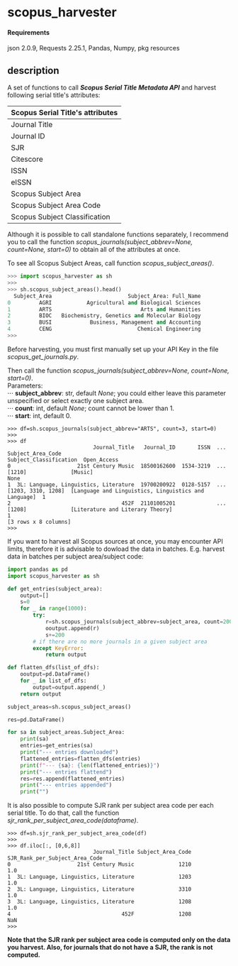 # scopus_harvester

#### Requirements
json 2.0.9, Requests 2.25.1, Pandas, Numpy, pkg resources

## description

A set of functions to call **_Scopus Serial Title Metadata API_** and harvest following serial title's attributes:

| Scopus Serial Title's attributes |
| -------------------------------- |
| Journal Title                    |
| Journal ID                       |
| SJR                              |
| Citescore                        |
| ISSN                             |
| eISSN                            |
| Scopus Subject Area              |
| Scopus Subject Area Code         |
| Scopus Subject Classification    |


Although it is possible to call standalone functions separately, I recommend you to call the function _scopus_journals(subject_abbrev=None, count=None, start=0)_ to obtain all of the attributes at once.

To see all Scopus Subject Areas, call function _scopus_subject_areas()_.


```python
>>> import scopus_harvester as sh
>>> 
>>> sh.scopus_subject_areas().head()
  Subject_Area                        Subject_Area: Full_Name
0         AGRI           Agricultural and Biological Sciences
1         ARTS                            Arts and Humanities
2         BIOC   Biochemistry, Genetics and Molecular Biology
3         BUSI            Business, Management and Accounting
4         CENG                           Chemical Engineering
>>>
```


Before harvesting, you must first manually set up your API Key in the file _scopus_get_journals.py_.

Then call the function _scopus_journals(subject_abbrev=None, count=None, start=0)_.<br/>
Parameters:<br/>
    ⋅⋅⋅ **subject_abbrev**: str, default _None_; you could either leave this parameter unspecified or select exactly one subject area.<br/>
    ⋅⋅⋅ **count**: int, default _None_; count cannot be lower than 1.<br/>
    ⋅⋅⋅ **start**: int, default 0.


```
>>> df=sh.scopus_journals(subject_abbrev="ARTS", count=3, start=0)
>>>
>>> df
                           Journal_Title   Journal_ID       ISSN  ...  Subject_Area_Code                                 Subject_Classification  Open_Access
0                     21st Century Music  18500162600  1534-3219  ...  [1210]              [Music]                                               None
1  3L: Language, Linguistics, Literature  19700200922  0128-5157  ...  [1203, 3310, 1208]  [Language and Linguistics, Linguistics and Language]  1
2                                   452F  21101005201             ...  [1208]              [Literature and Literary Theory]                      1
[3 rows x 8 columns]
>>>
```


If you want to harvest all Scopus sources at once, you may encounter API limits, therefore it is advisable to dowload the data in batches. E.g. harvest data in batches per subject area/subject code:

```python
import pandas as pd
import scopus_harvester as sh

def get_entries(subject_area):
    output=[]
    s=0
    for _ in range(1000):
        try:
            r=sh.scopus_journals(subject_abbrev=subject_area, count=200, start=s)
            ooutput.append(r)
            s+=200
        # if there are no more journals in a given subject area
        except KeyError: 
            return output

def flatten_dfs(list_of_dfs):
    ooutput=pd.DataFrame()
    for _ in list_of_dfs:
        output=output.append(_)
    return output

subject_areas=sh.scopus_subject_areas()

res=pd.DataFrame()

for sa in subject_areas.Subject_Area:
    print(sa)
    entries=get_entries(sa)
    print("--- entries downloaded")
    flattened_entries=flatten_dfs(entries)
    print(f"--- {sa}: {len(flattened_entries)}")
    print("--- entries flattend")
    res=res.append(flattened_entries)
    print("--- entries appended")
    print("")

```

It is also possible to compute SJR rank per subject area code per each serial title. To do that, call the function _sjr_rank_per_subject_area_code(dataframe)_.


```
>>> df=sh.sjr_rank_per_subject_area_code(df)
>>>
>>> df.iloc[:, [0,6,8]]
                           Journal_Title Subject_Area_Code  SJR_Rank_per_Subject_Area_Code
0                     21st Century Music              1210                             1.0
1  3L: Language, Linguistics, Literature              1203                             1.0
2  3L: Language, Linguistics, Literature              3310                             1.0
3  3L: Language, Linguistics, Literature              1208                             1.0
4                                   452F              1208                             NaN
>>>
```


**Note that the SJR rank per subject area code is computed only on the data you harvest. Also, for journals that do not have a SJR, the rank is not computed.**
